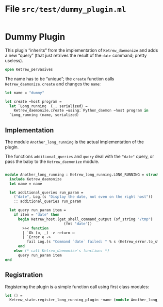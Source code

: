 # File `src/test/dummy_plugin.ml`

```ocaml

```

Dummy Plugin
============

This plugin “inherits” from the implementation of `Ketrew_daemonize` and adds a
new “query” (that just retrives the result of the `date` command; pretty
useless).

```ocaml
open Ketrew_pervasives

```

The name has to be “unique”; the `create` function calls
`Ketrew_daemonize.create` and changes the `name`:

```ocaml
let name = "dummy"

let create ~host program =
  let `Long_running  (_, serialized) =
    Ketrew_daemonize.create ~using:`Python_daemon ~host program in
  `Long_running (name, serialized)

```
Implementation
--------------

The module `Another_long_running` is the actual implementation of the plugin.

The functions `additional_queries` and `query` deal with the `"date"` query,
or pass the baby to the `Ketrew_daemonize` module.

```ocaml

module Another_long_running : Ketrew_long_running.LONG_RUNNING = struct
  include Ketrew_daemonize
  let name = name

  let additional_queries run_param =
    ("date", Log.(s "Display the date, not even on the right host"))
    :: additional_queries run_param

  let query run_param item =
    if item = "date" then
      begin Ketrew_host.(get_shell_command_output (of_string "/tmp")
                           (fmt "date"))
        >>< function
        | `Ok (o, _) -> return o
        | `Error e ->
          fail Log.(s "Command `date` failed: " % s (Ketrew_error.to_string e))
      end
    else (* call Ketrew_daemonize's function: *)
      query run_param item
end

```
Registration
------------
  
Registering the plugin is a simple function call using first class modules:
```ocaml
let () =
  Ketrew_state.register_long_running_plugin ~name (module Another_long_running)


```
